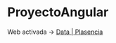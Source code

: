 # ProyectoAngular

Web activada -> [Data | Plasencia](https://museumis.github.io/OpenDataPlasencia/#!/)

